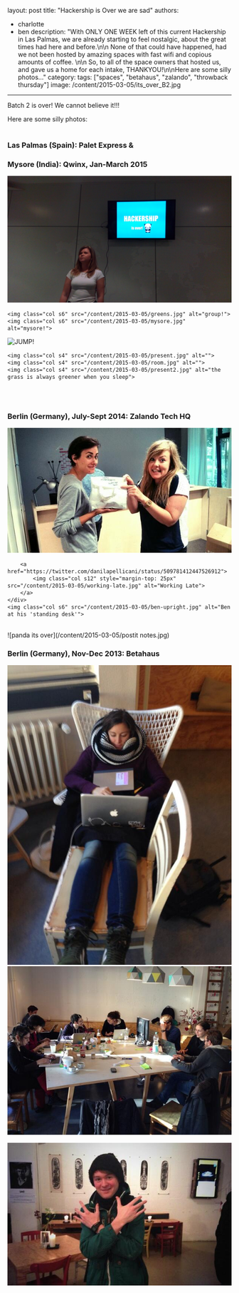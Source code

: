 layout: post
title: "Hackership is Over we are sad"
authors:
  - charlotte
  - ben
description: "With ONLY ONE WEEK left of this current Hackership in Las Palmas, we are already starting to feel nostalgic, about the great times had here and before.\n\n None of that could have happened, had we not been hosted by amazing spaces with fast wifi and copious amounts of coffee. \n\n So, to all of the space owners that hosted us, and gave us a home for each intake, THANKYOU!\n\nHere are some silly photos..."
category:
tags: ["spaces", "betahaus", "zalando", "throwback thursday"]
image: /content/2015-03-05/its_over_B2.jpg
---


Batch 2 is over! We cannot believe it!!!

Here are some silly photos:
<br>
<br>
### Las Palmas (Spain): Palet Express &
### Mysore (India): Qwinx, Jan-March 2015
![panda its over](/content/2015-03-05/its_over_B2.jpg)

<div class="row">

    <img class="col s6" src="/content/2015-03-05/greens.jpg" alt="group!">
    <img class="col s6" src="/content/2015-03-05/mysore.jpg" alt="mysore!">
</div>

<div class="row">
    <img class="col s12" src="/content/2015-03-05/jump2.gif" alt="JUMP!">
</div>


<div class="row">

    <img class="col s4" src="/content/2015-03-05/present.jpg" alt="">
    <img class="col s4" src="/content/2015-03-05/room.jpg" alt="">
    <img class="col s4" src="/content/2015-03-05/present2.jpg" alt="the grass is always greener when you sleep">
</div>
<br>
<br>

### Berlin (Germany), July-Sept 2014: Zalando Tech HQ

<div class="row">
    <div class="col s6">
        <img class="col s12" src="/content/2015-03-05/cookies.jpg" alt="Ben at his 'standing desk'">

        <a href="https://twitter.com/danilapellicani/status/509781412447526912">
            <img class="col s12" style="margin-top: 25px" src="/content/2015-03-05/working-late.jpg" alt="Working Late">
        </a>
    </div>
    <img class="col s6" src="/content/2015-03-05/ben-upright.jpg" alt="Ben at his 'standing desk'">
</div>
<br>
![panda its over](/content/2015-03-05/postit notes.jpg)
<br>

### Berlin (Germany), Nov-Dec 2013: Betahaus

<div class="row">
    <img class="col s6" src="/content/2015-03-05/immersed.jpg" alt="Totally Immersed">
    <div class="col s6">
        <img class="col s12"src="/content/2015-03-05/betahaus.jpg" alt="Betahaus">
        <img class="col s12" style="margin-top: 15px"  src="/content/2015-03-05/dougie.jpg" alt="Gangsta Dougie">
    </div>
</div>
